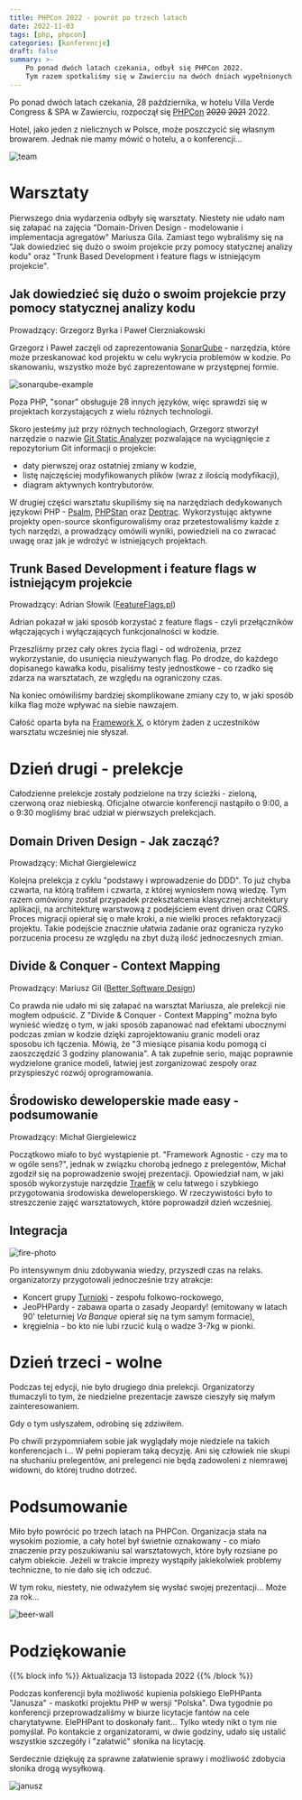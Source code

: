 ```yaml
---  
title: PHPCon 2022 - powrót po trzech latach
date: 2022-11-03
tags: [php, phpcon]
categories: [konferencje]
draft: false
summary: >-
    Po ponad dwóch latach czekania, odbył się PHPCon 2022.
    Tym razem spotkaliśmy się w Zawierciu na dwóch dniach wypełnionych wiedzą i rozmowami o PHP
---
```


Po ponad dwóch latach czekania, 28 października, w hotelu Villa Verde Congress & SPA w Zawierciu, rozpoczął się [PHPCon][phpcon] ~~2020~~ ~~2021~~ 2022.

Hotel, jako jeden z nielicznych w Polsce, może poszczycić się własnym browarem.
Jednak nie mamy mówić o hotelu, a o konferencji...

![team]

# Warsztaty

Pierwszego dnia wydarzenia odbyły się warsztaty. Niestety nie udało nam się załapać na zajęcia "Domain-Driven Design - modelowanie i implementacja agregatów" Mariusza Gila. Zamiast tego wybraliśmy się na "Jak dowiedzieć się dużo o swoim projekcie przy pomocy statycznej analizy kodu" oraz "Trunk Based Development i feature flags w istniejącym projekcie".

## Jak dowiedzieć się dużo o swoim projekcie przy pomocy statycznej analizy kodu

Prowadzący: Grzegorz Byrka i Paweł Cierzniakowski

Grzegorz i Paweł zaczęli od zaprezentowania [SonarQube][sonarqube] - narzędzia, które może przeskanować kod projektu w celu wykrycia problemów w kodzie. Po skanowaniu, wszystko może być zaprezentowane w przystępnej formie.

![sonarqube-example]

Poza PHP, "sonar" obsługuje 28 innych języków, więc sprawdzi się w projektach korzystających z wielu różnych technologii.

Skoro jesteśmy już przy różnych technologiach, Grzegorz stworzył narzędzie o nazwie [Git Static Analyzer][git-static-analyzer] pozwalające na wyciągnięcie z repozytorium Git informacji o projekcie:

- daty pierwszej oraz ostatniej zmiany w kodzie,
- listę najczęściej modyfikowanych plików (wraz z ilością modyfikacji),
- diagram aktywnych kontrybutorów.

W drugiej części warsztatu skupiliśmy się na narzędziach dedykowanych językowi PHP - [Psalm][psalm], [PHPStan][phpstan] oraz [Deptrac][deptrac]. Wykorzystując aktywne projekty open-source skonfigurowaliśmy oraz przetestowaliśmy każde z tych narzędzi, a prowadzący omówili wyniki, powiedzieli na co zwracać uwagę oraz jak je wdrożyć w istniejących projektach.

## Trunk Based Development i feature flags w istniejącym projekcie

Prowadzący: Adrian Słowik ([FeatureFlags.pl][feature-flags-pl])

Adrian pokazał w jaki sposób korzystać z feature flags - czyli przełączników włączających i wyłączających funkcjonalności w kodzie.

Przeszliśmy przez cały okres życia flagi - od wdrożenia, przez wykorzystanie, do usunięcia nieużywanych flag. Po drodze, do każdego dopisanego kawałka kodu, pisaliśmy testy jednostkowe - co rzadko się zdarza na warsztatach, ze względu na ograniczony czas.

Na koniec omówiliśmy bardziej skomplikowane zmiany czy to, w jaki sposób kilka flag może wpływać na siebie nawzajem.

Całość oparta była na [Framework X][framework-x], o którym żaden z uczestników warsztatu wcześniej nie słyszał.

# Dzień drugi - prelekcje

Całodzienne prelekcje zostały podzielone na trzy ścieżki - zieloną, czerwoną oraz niebieską. Oficjalne otwarcie konferencji nastąpiło o 9:00, a o 9:30 mogliśmy brać udział w pierwszych prelekcjach.

## Domain Driven Design - Jak zacząć?

Prowadzący: Michał Giergielewicz

Kolejna prelekcja z cyklu "podstawy i wprowadzenie do DDD". To już chyba czwarta, na którą trafiłem i czwarta, z której wyniosłem nową wiedzę. Tym razem omówiony został przypadek przekształcenia klasycznej architektury aplikacji, na architekturę warstwową z podejściem event driven oraz CQRS. Proces migracji opierał się o małe kroki, a nie wielki proces refaktoryzacji projektu. Takie podejście znacznie ułatwia zadanie oraz ogranicza ryzyko porzucenia procesu ze względu na zbyt dużą ilość jednoczesnych zmian.

## Divide & Conquer - Context Mapping

Prowadzący: Mariusz Gil ([Better Software Design][better-software-design])

Co prawda nie udało mi się załapać na warsztat Mariusza, ale prelekcji nie mogłem odpuścić. Z "Divide & Conquer - Context Mapping" można było wynieść wiedzę o tym, w jaki sposób zapanować nad efektami ubocznymi podczas zmian w kodzie dzięki zaprojektowaniu granic modeli oraz sposobu ich łączenia. Mówią, że "3 miesiące pisania kodu pomogą ci zaoszczędzić 3 godziny planowania". A tak zupełnie serio, mając poprawnie wydzielone granice modeli, łatwiej jest zorganizować zespoły oraz przyspieszyć rozwój oprogramowania.

## Środowisko deweloperskie made easy - podsumowanie

Prowadzący: Michał Giergielewicz

Początkowo miało to być wystąpienie pt. "Framework Agnostic - czy ma to w ogóle sens?", jednak w związku chorobą jednego z prelegentów, Michał zgodził się na poprowadzenie swojej prezentacji. Opowiedział nam, w jaki sposób wykorzystuje narzędzie [Traefik][traefik] w celu łatwego i szybkiego przygotowania środowiska deweloperskiego. W rzeczywistości było to streszczenie zajęć warsztatowych, które poprowadził dzień wcześniej.

## Integracja

![fire-photo]

Po intensywnym dniu zdobywania wiedzy, przyszedł czas na relaks. organizatorzy przygotowali jednocześnie trzy atrakcje:

- Koncert grupy [Turnioki][turnioki] - zespołu folkowo-rockowego,
- JeoPHPardy - zabawa oparta o zasady Jeopardy! (emitowany w latach 90' teleturniej *Va Banque* opierał się na tym samym formacie),
- kręgielnia - bo kto nie lubi rzucić kulą o wadze 3-7kg w pionki.

# Dzień trzeci - wolne

Podczas tej edycji, nie było drugiego dnia prelekcji. Organizatorzy tłumaczyli to tym, że niedzielne prezentacje zawsze cieszyły się małym zainteresowaniem.

Gdy o tym usłyszałem, odrobinę się zdziwiłem. 

Po chwili przypomniałem sobie jak wyglądały moje niedziele na takich konferencjach i... W pełni popieram taką decyzję. Ani się człowiek nie skupi na słuchaniu prelegentów, ani prelegenci nie będą zadowoleni z niemrawej widowni, do której trudno dotrzeć.

# Podsumowanie

Miło było powrócić po trzech latach na PHPCon. Organizacja stała na wysokim poziomie, a cały hotel był świetnie oznakowany - co miało znaczenie przy poszukiwaniu sal warsztatowych, które były rozsiane po całym obiekcie. Jeżeli w trakcie imprezy wystąpiły jakiekolwiek problemy techniczne, to nie dało się ich odczuć.

W tym roku, niestety, nie odważyłem się wysłać swojej prezentacji... Może za rok...

![beer-wall]

# Podziękowanie

{{% block info %}}
Aktualizacja 13 listopada 2022
{{% /block %}}

Podczas konferencji była możliwość kupienia polskiego ElePHPanta "Janusza" - maskotki projektu PHP w wersji "Polska". Dwa tygodnie po konferencji przeprowadzaliśmy w biurze licytacje fantów na cele charytatywne. ElePHPant to doskonały fant... Tylko wtedy nikt o tym nie pomyślał. Po kontakcie z organizatorami, w dwie godziny, udało się ustalić wszystkie szczegóły i "załatwić" słonika na licytację.

Serdecznie dziękuję za sprawne załatwienie sprawy i możliwość zdobycia słonika drogą wysyłkową.

![janusz]

[better-software-design]: https://bettersoftwaredesign.pl/
[phpcon]: https://phpcon.pl
[feature-flags-pl]: https://featureflags.pl/
[sonarqube]: https://www.sonarqube.org/
[git-static-analyzer]: https://github.com/gbyrka/git-static-analyzer
[psalm]: https://psalm.dev
[phpstan]: https://phpstan.org/
[deptrac]: https://qossmic.github.io/deptrac/
[framework-x]: https://github.com/clue/framework-x
[traefik]: https://hub.docker.com/_/traefik
[turnioki]: http://www.turnioki.pl/

[beer-wall]: ./beer-wall.jpg "Ściana piw w recepcji hotelu"
[sonarqube-example]: ./sonarqube.jpg "Przykład wyników SonarQube"
[fire-photo]: ./fire.jpg "Ognisko i piwo"
[janusz]: ./janusz.jpg 'elePHPant "Janusz"'
[team]: ./team.jpg "Ekipa na konferencji"
